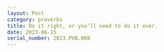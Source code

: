 ```yaml
---
layout: Post
category: proverbs
title: Do it right, or you'll need to do it over.
date: 2023-06-15
serial_number: 2023.PVB.008
---
```

